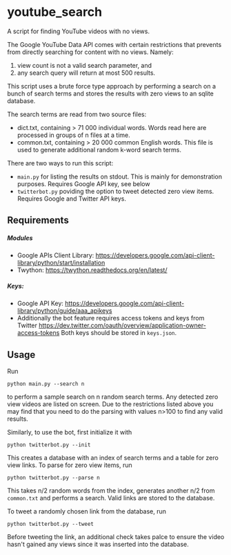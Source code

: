 # youtube_search
A script for finding YouTube videos with no views.

The Google YouTube Data API comes with certain restrictions that prevents from directly searching for content with no views. Namely:
  1. view count is not a valid search parameter, and
  2. any search query will return at most 500 results.

This script uses a brute force type approach by performing a search on a
bunch of search terms and stores the results with zero views to an sqlite database.

The search terms are read from two source files:
  * dict.txt, containing > 71 000 individual words. Words read here are processed in groups of n files at a time.
  * common.txt, containing > 20 000 common English words. This file is used to generate additional random k-word search terms.

There are two ways to run this script:
  * ```main.py``` for listing the results on stdout. This is mainly for demonstration purposes. Requires Google API key, see below
  * ```twitterbot.py``` poviding the option to tweet detected zero view items. Requires Google and Twitter API keys.


## Requirements
##### Modules
* Google APIs Client Library:
  https://developers.google.com/api-client-library/python/start/installation
* Twython:
https://twython.readthedocs.org/en/latest/

##### Keys:
 * Google API Key:
https://developers.google.com/api-client-library/python/guide/aaa_apikeys
 * Additionally the bot feature requires access tokens and keys from Twitter
 https://dev.twitter.com/oauth/overview/application-owner-access-tokens
Both keys should be stored in ```keys.json```.


## Usage
Run
```
python main.py --search n
```
to perform a sample search on n random search terms. Any detected zero view videos are listed on screen.
Due to the restrictions listed above you may find that you need to do the parsing with values n>100 to find any valid results.

Similarly,  to use the bot, first initialize it with
```
python twitterbot.py --init
```
This creates a database with an index of search terms and a table for zero view links. To parse for zero view items, run
```
python twitterbot.py --parse n
```
This takes n/2 random words from the index, generates another n/2 from ```common.txt``` and performs a search. Valid links are stored to the database.

To tweet a randomly chosen link from the database, run
```
python twitterbot.py --tweet
```
Before tweeting the link, an additional check takes palce to ensure the video hasn't gained any views since it was inserted into the database.
